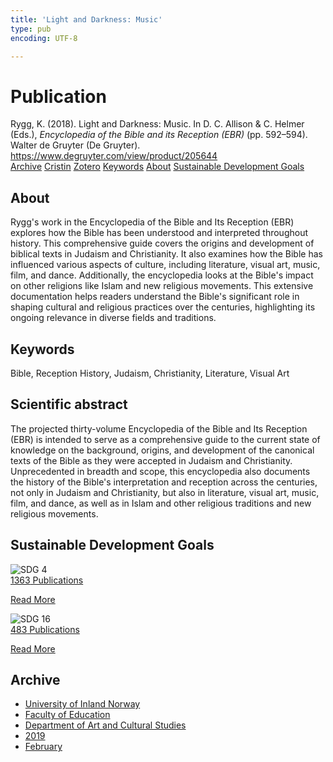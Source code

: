 ```yaml
---
title: 'Light and Darkness: Music'
type: pub
encoding: UTF-8

---
```

<h1>Publication</h1>
<article id="csl-bib-container-PHZSW35T" class="csl-bib-container">
  <div class="csl-bib-body"> <div class="csl-entry">Rygg, K. (2018). Light and Darkness: Music. In D. C. Allison &#38; C. Helmer (Eds.), <i>Encyclopedia of the Bible and its Reception (EBR)</i> (pp. 592–594). Walter de Gruyter (De Gruyter). <a href="https://www.degruyter.com/view/product/205644">https://www.degruyter.com/view/product/205644</a></div> </div>
  <div class="csl-bib-buttons">
    <a href="#taxonomy-article-PHZSW35T" alt="archive" class="csl-bib-button">Archive</a>
    <a href="https://app.cristin.no/results/show.jsf?id=1676481" alt="Cristin" class="csl-bib-button">Cristin</a>
    <a href="http://zotero.org/groups/5881554/items/PHZSW35T" alt="Zotero" class="csl-bib-button">Zotero</a>
    <a href="#keywords-article-PHZSW35T" alt="keywords" class="csl-bib-button">Keywords</a>
    <a href="#about-article-PHZSW35T" alt="about_pub" class="csl-bib-button">About</a>
    <a href="#sdg-article-PHZSW35T" alt="sdg" class="csl-bib-button">Sustainable Development Goals</a>
  </div>
  <div id="csl-bib-meta-container-PHZSW35T"></div>
</article>
<div id="csl-bib-meta-PHZSW35T" class="csl-bib-meta">
  <article id="about-article-PHZSW35T" class="about_pub-article">
    <h1>About</h1>
    Rygg's work in the Encyclopedia of the Bible and Its Reception (EBR) explores how the Bible has been understood and interpreted throughout history. This comprehensive guide covers the origins and development of biblical texts in Judaism and Christianity. It also examines how the Bible has influenced various aspects of culture, including literature, visual art, music, film, and dance. Additionally, the encyclopedia looks at the Bible's impact on other religions like Islam and new religious movements. This extensive documentation helps readers understand the Bible's significant role in shaping cultural and religious practices over the centuries, highlighting its ongoing relevance in diverse fields and traditions.
  </article>
  <article id="keywords-article-PHZSW35T" class="keywords-article">
    <h1>Keywords</h1>
    Bible, Reception History, Judaism, Christianity, Literature, Visual Art
  </article>
  <article id="abstract-article-PHZSW35T" class="abstract-article">
    <h1>Scientific abstract</h1>
    The projected thirty-volume Encyclopedia of the Bible and Its Reception (EBR) is intended to serve as a comprehensive guide to the current state of knowledge on the background, origins, and development of the canonical texts of the Bible as they were accepted in Judaism and Christianity. Unprecedented in breadth and scope, this encyclopedia also documents the history of the Bible's interpretation and reception across the centuries, not only in Judaism and Christianity, but also in literature, visual art, music, film, and dance, as well as in Islam and other religious traditions and new religious movements.
  </article>
  <article id="sdg-article-PHZSW35T" class="sdg-article">
    <h1>Sustainable Development Goals</h1>
    <div class="sdg-container"><div id="sdg4" class="sdg">
        <img src="{{< params subfolder >}}images/sdg/sdg04_en.png" class="image" alt="SDG 4">
        <div class="sdg-overlay">
          <a href="{{< params subfolder >}}en/archive/?sdg=4#archive" class="sdg-publication-count"><span>1363</span> Publications</a>
          <p><a href="https://sdgs.un.org/goals/goal4" class="sdg-read-more">Read More</a></p>
        </div>
      </div> <div id="sdg16" class="sdg">
        <img src="{{< params subfolder >}}images/sdg/sdg16_en.png" class="image" alt="SDG 16">
        <div class="sdg-overlay">
          <a href="{{< params subfolder >}}en/archive/?sdg=16#archive" class="sdg-publication-count"><span>483</span> Publications</a>
          <p><a href="https://sdgs.un.org/goals/goal16" class="sdg-read-more">Read More</a></p>
        </div>
      </div></div>
  </article>
  <article id="taxonomy-article-PHZSW35T" class="taxonomy-article">
    <h1>Archive</h1>
    <ul>
      <li><a href="{{< params subfolder >}}en/archive/?key=3DCRN523">University of Inland Norway</a></li>
      <li><a href="{{< params subfolder >}}en/archive/?key=WYNZA47F">Faculty of Education</a></li>
      <li><a href="{{< params subfolder >}}en/archive/?key=VBB2T4VJ">Department of Art and Cultural Studies</a></li>
      <li><a href="{{< params subfolder >}}en/archive/?key=N3YI5B9V">2019</a></li>
      <li><a href="{{< params subfolder >}}en/archive/?key=QQFQH98R">February</a></li>
    </ul>
  </article>
</div>
